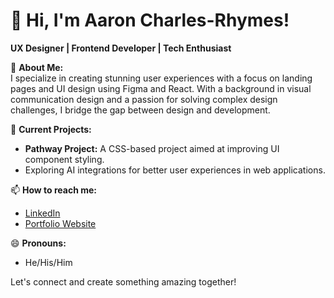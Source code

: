 # 👋 Hi, I'm Aaron Charles-Rhymes!

**UX Designer | Frontend Developer | Tech Enthusiast**

🌟 **About Me:**  
I specialize in creating stunning user experiences with a focus on landing pages and UI design using Figma and React. With a background in visual communication design and a passion for solving complex design challenges, I bridge the gap between design and development.

🔭 **Current Projects:**  
- **Pathway Project:** A CSS-based project aimed at improving UI component styling.
- Exploring AI integrations for better user experiences in web applications.

📫 **How to reach me:**  
- [LinkedIn](https://www.linkedin.com/in/aaroncharlesrhymes)
- [Portfolio Website](https://www.aaroncharlesrhymes.com/)

😄 **Pronouns:** 
- He/His/Him

Let's connect and create something amazing together!
<!--
**acharlesrhymes/acharlesrhymes** is a ✨ _special_ ✨ repository because its `README.md` (this file) appears on your GitHub profile.

Here are some ideas to get you started:

- 🔭 I’m currently working on ...
- 🌱 I’m currently learning ...
- 👯 I’m looking to collaborate on ...
- 🤔 I’m looking for help with ...
- 💬 Ask me about ...
- 📫 How to reach me: ...
- 😄 Pronouns: ...
- ⚡ Fun fact: ...
-->
